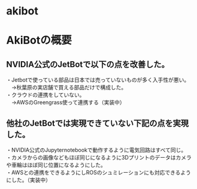 # akibot

# AkiBotの概要
## NVIDIA公式のJetBotで以下の点を改善した。
・Jetbotで使っている部品は日本では売っていないものが多く入手性が悪い。  
　→秋葉原の実店舗で買える部品だけで構成した。  
・クラウドの連携をしていない。  
　→AWSのGreengrass使って連携する（実装中）  

## 他社のJetBotでは実現できていない下記の点を実現した。
・NVIDIA公式のJupyternotebookで動作するように電気回路はすべて同じ。  
・カメラからの画像などもほぼ同じになるように3Dプリントのデータはカメラや車輪はほぼ同じ位置になるようにした。  
・AWSとの連携をできるようにしROSのシュミレーションにも対応できるようにした。（実装中）  
